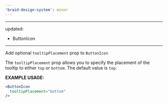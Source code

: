 ```yaml
---
'braid-design-system': minor
---
```


---
updated:
- ButtonIcon
---

Add optional `tooltipPlacement` prop to `ButtonIcon`

The `tooltipPlacement` prop allows you to specify the placement of the tooltip to either `top` or `bottom`.
The default value is `top`.

**EXAMPLE USAGE:**

```jsx
<ButtonIcon
  tooltipPlacement="bottom"
/>
```
